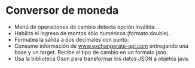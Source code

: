 # Conversor de moneda
* Menú de operaciones de cambio detecta opción inválida.
* Habilita el ingreso de montos sólo numéricos (formato double).
* Formatea la salida a dos decimales con punto.
* Consume información de www.exchangerate-api.com entregando una
  base y un target. Recibe el tipo de cambio en un formato json.
* Usa la biblioteca Gson para transformar los datos JSON a objetos java.

